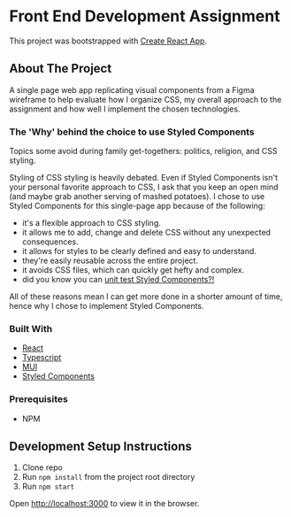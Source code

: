 # Front End Development Assignment

This project was bootstrapped with [Create React App](https://github.com/facebook/create-react-app).

## About The Project

A single page web app replicating visual components from a Figma wireframe to help evaluate how I organize CSS, my overall approach to the assignment and how well I implement the chosen technologies. 

### The 'Why' behind the choice to use Styled Components
Topics some avoid during family get-togethers: politics, religion, and CSS styling. 

Styling of CSS styling is heavily debated. Even if Styled Components isn't your personal favorite approach to CSS, I ask that you keep an open mind (and maybe grab another serving of mashed potatoes).
I chose to use Styled Components for this single-page app because of the following:
- it's a flexible approach to CSS styling.
- it allows me to add, change and delete CSS without any unexpected consequences.
- it allows for styles to be clearly defined and easy to understand.
- they're easily reusable across the entire project.
- it avoids CSS files, which can quickly get hefty and complex.
- did you know you can [unit test Styled Components?!](https://github.com/styled-components/jest-styled-components)

All of these reasons mean I can get more done in a shorter amount of time, hence why I chose to implement Styled Components.

### Built With

* [React](https://reactjs.org/)
* [Typescript](https://www.typescriptlang.org/)
* [MUI](https://mui.com/)
* [Styled Components](https://www.styled-components.com/)

### Prerequisites
* NPM

## Development Setup Instructions
1. Clone repo
2. Run `npm install` from the project root directory
3. Run `npm start`

Open [http://localhost:3000](http://localhost:3000) to view it in the browser.
